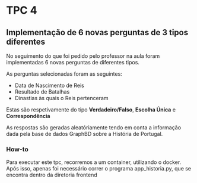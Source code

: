 # TPC 4


## Implementação de 6 novas perguntas de 3 tipos diferentes

No seguimento do que foi pedido pelo professor na aula foram implementadas 6 novas perguntas de diferentes tipos.

As perguntas selecionadas foram as seguintes:

- Data de Nascimento de Reis
- Resultado de Batalhas
- Dinastias às quais o Reis pertenceram


Estas são respetivamente do tipo **Verdadeiro/Falso**, **Escolha Única** e **Correspondência**

As respostas são geradas aleatóriamente tendo em conta a informação dada pela base de dados GraphBD sobre a História de Portugal.



### How-to
Para executar este tpc, recorremos a um container, utilizando o docker. 
Após isso, apenas foi necessário correr o programa app_historia.py, que se encontra dentro da diretoria frontend
